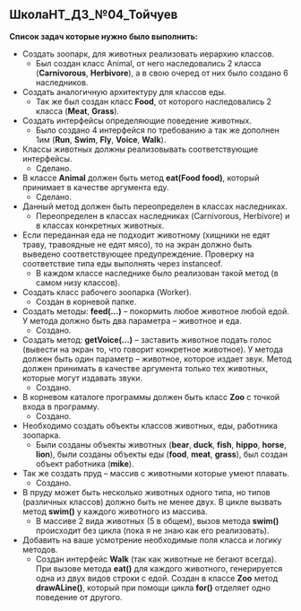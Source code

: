 ## ШколаНТ_ДЗ_№04_Тойчуев
**Список задач которые нужно было выполнить:**
- Создать зоопарк, для животных реализовать иерархию классов.
    - Был создан класс Animal, от него наследовались 2 класса (**Carnivorous**, **Herbivore**), а в свою очеред от них было создано 6 наследников.
- Создать аналогичную архитектуру для классов еды.
    - Так же был создан класс **Food**, от которого наследовались 2 класса (**Meat**, **Grass**).
- Создать интерфейсы определяющие поведение животных.
    - Было создано 4 интерфейся по требованию а так же дополнен 1им (**Run**, **Swim**, **Fly**, **Voice**, **Walk**).
- Классы животных должны реализовывать соответствующие интерфейсы.
    - Сделано.
- В классе **Animal** должен быть метод **eat(Food food)**, который принимает в качестве аргумента еду. 
    - Сделано.
- Данный метод должен быть переопределен в классах наследниках.
    - Переопределен в классах наследниках (Carnivorous, Herbivore) и в классах конкретных животных.
- Если переданная еда не подходит животному (хищники не едят траву, травоядные не едят мясо), то на экран должно быть выведено соответствующее предупреждение. Проверку на соответствие типа еды выполнять через instanceof.
    - В каждом классе наследнике было реализован такой метод (в самом низу классов).
- Создать класс рабочего зоопарка (Worker).
    - Создан в корневой папке.
- Создать методы: **feed(…)** – покормить любое животное любой едой. У метода должно быть два параметра – животное и еда.
    - Создано.
- Создать метод: **getVoice(…)** – заставить животное подать голос (вывести на экран то, что говорит конкретное животное). У метода должен быть один параметр – животное, которое издает звук. Метод должен принимать в качестве аргумента только тех животных, которые могут издавать звуки.
    - Создано.
- В корневом каталоге программы должен быть класс **Zoo** c точкой входа в программу.
    - Создано.
- Необходимо создать объекты классов животных, еды, работника зоопарка.
    - Были созданы объекты животных (**bear**, **duck**, **fish**, **hippo**, **horse**, **lion**), были созданы объекты еды (**food**, **meat**, **grass**), был создан объект работника (**mike**).
- Так же создать пруд – массив с животными которые умеют плавать.
    - Создано.
- В пруду может быть несколько животных одного типа, но типов (различных классов) должно быть не менее двух. В цикле вызвать метод **swim()** у каждого животного из массива.
    - В массиве 2 вида животных (5 в общем), вызов метода **swim()** происходит без цикла (пока я не знаю как его реализовать).
- Добавить на ваше усмотрение необходимые поля класса и логику методов.
    - Создан интерфейс **Walk** (так как животные не бегают всегда). При вызове метода **eat()** для каждого животного, генерируется одна из двух видов строки с едой. Создан в классе **Zoo** метод **drawALine()**, который при помощи цикла **for()** отделяет одно поведение от другого.
